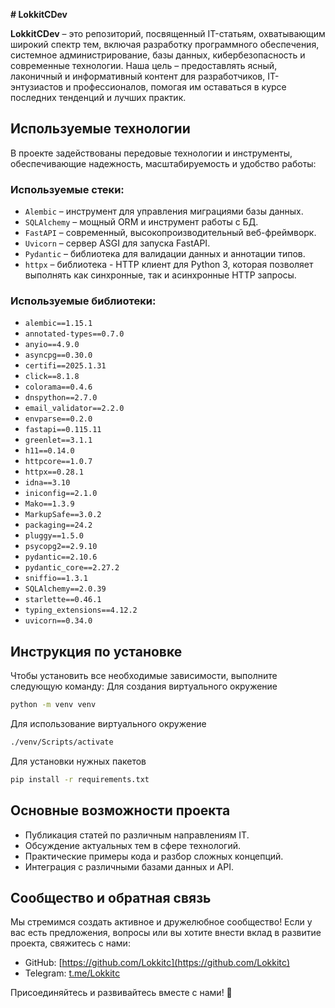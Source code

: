 **# LokkitCDev**

**LokkitCDev** – это репозиторий, посвященный IT-статьям, охватывающим широкий спектр тем, включая разработку программного обеспечения, системное администрирование, базы данных, кибербезопасность и современные технологии. Наша цель – предоставлять ясный, лаконичный и информативный контент для разработчиков, IT-энтузиастов и профессионалов, помогая им оставаться в курсе последних тенденций и лучших практик.

## Используемые технологии

В проекте задействованы передовые технологии и инструменты, обеспечивающие надежность, масштабируемость и удобство работы:

### Используемые стеки:

- `Alembic` – инструмент для управления миграциями базы данных.
- `SQLAlchemy` – мощный ORM и инструмент работы с БД.
- `FastAPI` – современный, высокопроизводительный веб-фреймворк.
- `Uvicorn` – сервер ASGI для запуска FastAPI.
- `Pydantic` – библиотека для валидации данных и аннотации типов.
- `httpx` – библиотека - HTTP клиент для Python 3, которая позволяет выполнять как синхронные, так и асинхронные HTTP запросы.

### Используемые библиотеки:

- `alembic==1.15.1`
- `annotated-types==0.7.0`
- `anyio==4.9.0`
- `asyncpg==0.30.0`
- `certifi==2025.1.31`
- `click==8.1.8`
- `colorama==0.4.6`
- `dnspython==2.7.0`
- `email_validator==2.2.0`
- `envparse==0.2.0`
- `fastapi==0.115.11`
- `greenlet==3.1.1`
- `h11==0.14.0`
- `httpcore==1.0.7`
- `httpx==0.28.1`
- `idna==3.10`
- `iniconfig==2.1.0`
- `Mako==1.3.9`
- `MarkupSafe==3.0.2`
- `packaging==24.2`
- `pluggy==1.5.0`
- `psycopg2==2.9.10`
- `pydantic==2.10.6`
- `pydantic_core==2.27.2`
- `sniffio==1.3.1`
- `SQLAlchemy==2.0.39`
- `starlette==0.46.1`
- `typing_extensions==4.12.2`
- `uvicorn==0.34.0`


## Инструкция по установке

Чтобы установить все необходимые зависимости, выполните следующую команду:
Для создания виртуального окружение
```sh
python -m venv venv
```
Для использование виртуального окружение
```sh
./venv/Scripts/activate
```
Для установки нужных пакетов
```sh
pip install -r requirements.txt
```

## Основные возможности проекта

- Публикация статей по различным направлениям IT.
- Обсуждение актуальных тем в сфере технологий.
- Практические примеры кода и разбор сложных концепций.
- Интеграция с различными базами данных и API.

## Сообщество и обратная связь

Мы стремимся создать активное и дружелюбное сообщество! Если у вас есть предложения, вопросы или вы хотите внести вклад в развитие проекта, свяжитесь с нами:

- GitHub: [https://github.com/Lokkitс](https://github.com/Lokkitс)
- Telegram: [t.me/Lokkitс](https://t.me/Lokkitс)

Присоединяйтесь и развивайтесь вместе с нами! 🌟

